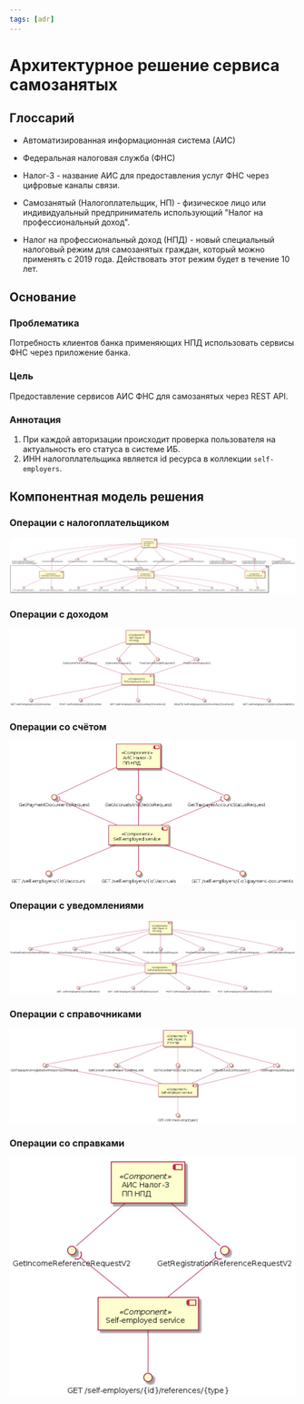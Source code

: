 ```yaml
---
tags: [adr]
---
```


# Архитектурное решение сервиса самозанятых

## Глоссарий

- Автоматизированная информационная система (АИС)

- Федеральная налоговая служба (ФНС)

- Налог-3 - название АИС для предоставления услуг ФНС через цифровые каналы связи.

- Самозанятый (Налогоплательщик, НП) - физическое лицо или индивидуальный предприниматель использующий "Налог на профессиональный доход".

- Налог на профессиональный доход (НПД) - новый специальный налоговый режим для самозанятых граждан, который можно применять с 2019 года. Действовать этот режим будет в течение 10 лет.

## Основание

### Проблематика

Потребность клиентов банка применяющих НПД использовать сервисы ФНС через приложение банка.

### Цель
Предоставление сервисов АИС ФНС для самозанятых через REST API.

### Аннотация

1. При каждой авторизации происходит проверка пользователя на актуальность его статуса в системе ИБ.
2. ИНН налогоплательщика является id ресурса в коллекции `self-employers`.


## Компонентная модель решения

### Операции с налогоплательщиком
![self-employer-components.png](../../assets/images/diagrams/self-employed-service/components/self-employer-components.png)

### Операции с доходом
![incomes-components.png](../../assets/images/diagrams/self-employed-service/components/incomes-components.png)

### Операции со счётом
![account-components.png](../../assets/images/diagrams/self-employed-service/components/account-components.png)

### Операции с уведомлениями
![notifications-components.png](../../assets/images/diagrams/self-employed-service/components/notifications-components.png)

### Операции с справочниками
![reference-data-components.png](../../assets/images/diagrams/self-employed-service/components/reference-data-components.png)

### Операции со справками
![reference-components.png](../../assets/images/diagrams/self-employed-service/components/references-components.png)
